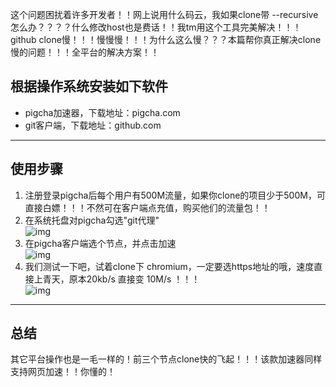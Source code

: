 
这个问题困扰着许多开发者！！网上说用什么码云，我如果clone带 --recursive怎么办？？？？什么修改host也是费话！！我tm用这个工具完美解决！！！
github clone慢！！！慢慢慢！！！为什么这么慢？？？本篇帮你真正解决clone慢的问题！！！全平台的解决方案！！


## 根据操作系统安装如下软件
- pigcha加速器，下载地址：pigcha.com
- git客户端，下载地址：github.com

***
## 使用步骤
1. 注册登录pigcha后每个用户有500M流量，如果你clone的项目少于500M，可直接白嫖！！！不然可在客户端点充值，购买他们的流量包！！
2. 在系统托盘对pigcha勾选"git代理"  
![img](https://cdn.processon.com/5ffd440d1e0853437c3e1ad1)
3. 在pigcha客户端选个节点，并点击加速  
![img](https://cdn.processon.com/5ffd43dbf346fb55c5ba3d7b)
4. 我们测试一下吧，试着clone下 chromium，一定要选https地址的哦，速度直接上青天，原本20kb/s 直接变 10M/s ！！！  
![img](https://cdn.processon.com/5ffd4bede401fd661a389826)

***
## 总结
其它平台操作也是一毛一样的！前三个节点clone快的飞起！！！该款加速器同样支持网页加速！！你懂的！
